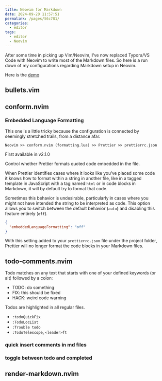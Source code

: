 ```yaml
---
title: Neovim for Markdown
date: 2024-09-20 11:57:51
permalink: /pages/56c781/
categories: 
  - editor
tags: 
  - editor
  - Neovim
---
```


After some time in picking up Vim/Neovim, I've now replaced Typora/VS Code with Neovim to write most of the Markdown files. So here is a run down of my configurations regarding Markdown setup in Neovim.

Here is the [demo](https://youtu.be/c0cuvzK1SDo?si=_y4KTlpgScbwbWOi)

## bullets.vim

## conform.nvim

### Embedded Language Formatting

This one is a little tricky because the configuration is connected by seemingly stretched trails, from a distance afar.

`Neovim >> conform.nvim (formatting.lua) >> Prettier >> prettierrc.json`

First available in v2.1.0

Control whether Prettier formats quoted code embedded in the file.

When Prettier identifies cases where it looks like you've placed some code it knows how to format within a string in another file, like in a tagged template in JavaScript with a tag named `html` or in code blocks in Markdown, it will by default try to format that code.

Sometimes this behavior is undesirable, particularly in cases where you might not have intended the string to be interpreted as code. This option allows you to switch between the default behavior (`auto`) and disabling this feature entirely (`off`).

```json
{
  "embeddedLanguageFormatting": "off"
}
```

With this setting added to your `prettierrc.json` file under the project folder, Prettier will no longer format the code blocks in your Markdown files.

## todo-comments.nvim

Todo matches on any text that starts with one of your defined keywords (or alt) followed by a colon:

- TODO: do something
- FIX: this should be fixed
- HACK: weird code warning

Todos are highlighted in all regular files.

<!--PERF:-->
<!--HACK:-->
<!--TODO:-->
<!--NOTE:-->
<!--INFO:-->
<!--FIX:-->
<!--WARNING:-->
<!--WARN:-->
<!--TEST:-->
<!--BUG:-->

- `:todoQuickFix`
- `:TodoLocList`
- `:Trouble todo`
- `:TodoTelescope`, `<leader>ft`

### quick insert comments in md files

### toggle between todo and completed

## render-markdown.nvim
